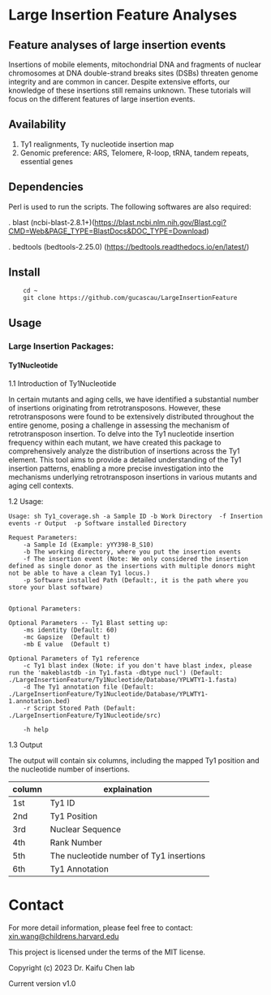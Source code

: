 # Large Insertion Feature Analyses

## Feature analyses of large insertion events

Insertions of mobile elements, mitochondrial DNA and fragments of nuclear chromosomes at DNA double-strand breaks sites (DSBs) threaten genome integrity and are common in cancer. Despite extensive efforts, our knowledge of these insertions still remains unknown. These tutorials will focus on the different features of large insertion events.

##  Availability 

  1. Ty1 realignments, Ty nucleotide insertion map
  2. Genomic preference: ARS, Telomere, R-loop, tRNA, tandem repeats, essential genes

## Dependencies

Perl is used to run the scripts. The following softwares are also required:

. blast (ncbi-blast-2.8.1+)(https://blast.ncbi.nlm.nih.gov/Blast.cgi?CMD=Web&PAGE_TYPE=BlastDocs&DOC_TYPE=Download)

. bedtools (bedtools-2.25.0) (https://bedtools.readthedocs.io/en/latest/)

## Install

```
    cd ~
    git clone https://github.com/gucascau/LargeInsertionFeature
```   

## Usage

### Large Insertion Packages:
####  Ty1Nucleotide

1.1 Introduction of Ty1Nucleotide

In certain mutants and aging cells, we have identified a substantial number of insertions originating from retrotransposons. However, these retrotransposons were found to be extensively distributed throughout the entire genome, posing a challenge in assessing the mechanism of retrotransposon insertion. To delve into the Ty1 nucleotide insertion frequency within each mutant, we have created this package to comprehensively analyze the distribution of insertions across the Ty1 element. This tool aims to provide a detailed understanding of the Ty1 insertion patterns, enabling a more precise investigation into the mechanisms underlying retrotransposon insertions in various mutants and aging cell contexts.
 
1.2 Usage: 

```
Usage: sh Ty1_coverage.sh -a Sample ID -b Work Directory  -f Insertion events -r Output  -p Software installed Directory

Request Parameters:
	-a Sample Id (Example: yYY398-B_S10)
	-b The working directory, where you put the insertion events
	-f The insertion event (Note: We only considered the insertion defined as single donor as the insertions with multiple donors might not be able to have a clean Ty1 locus.)
	-p Software installed Path (Default:, it is the path where you store your blast software)


Optional Parameters:

Optional Parameters -- Ty1 Blast setting up:
	-ms identity (Default: 60)
	-mc Gapsize  (Default t)
	-mb E value  (Default t)

Optional Parameters of Ty1 reference
	-c Ty1 blast index (Note: if you don't have blast index, please run the 'makeblastdb -in Ty1.fasta -dbtype nucl') (Default: ./LargeInsertionFeature/Ty1Nucleotide/Database/YPLWTY1-1.fasta)
	-d The Ty1 annotation file (Default: ./LargeInsertionFeature/Ty1Nucleotide/Database/YPLWTY1-1.annotation.bed)
	-r Script Stored Path (Default: ./LargeInsertionFeature/Ty1Nucleotide/src)

	-h help

```
1.3 Output

The output will contain six columns, including the mapped Ty1 position and the nucleotide number of insertions.

| column | explaination |
| ------| ------|
| 1st | Ty1 ID |
| 2nd | Ty1 Position |
| 3rd | Nuclear Sequence |
| 4th | Rank Number |
| 5th | The nucleotide number of Ty1 insertions |
| 6th | Ty1 Annotation |


# Contact


For more detail information, please feel free to contact: xin.wang@childrens.harvard.edu

This project is licensed under the terms of the MIT license.

Copyright (c) 2023 Dr. Kaifu Chen lab

Current version v1.0

